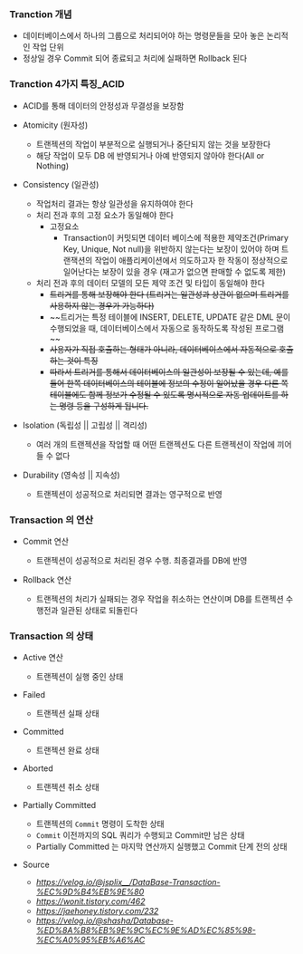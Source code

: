 ### Tranction 개념
- 데이터베이스에서 하나의 그룹으로 처리되어야 하는 명령문들을 모아 놓은 논리적인 작업 단위
- 정상일 경우 Commit 되어 종료되고 처리에 실패하면 Rollback 된다

### Tranction  4가지 특징_ACID
- ACID를 통해 데이터의 안정성과 무결성을 보장함
- Atomicity (원자성)
    - 트랜젝션의 작업이 부분적으로 실행되거나 중단되지 않는 것을 보장한다
    - 해당 작업이 모두 DB 에 반영되거나 아예 반영되지 않아야 한다(All or Nothing)

- Consistency (일관성)
    - 작업처리 결과는 항상 일관성을 유지하여야 한다
    - 처리 전과 후의 고정 요소가 동일해야 한다
        - 고정요소
            - Transaction이 커밋되면 데이터 베이스에 적용한 제약조건(Primary Key, Unique, Not null)을 위반하지 않는다는 보장이 있어야 하며 트랜잭션의 작업이 애플리케이션에서 의도하고자 한 작동이 정상적으로 일어난다는 보장이 있을 경우 (재고가 없으면 판매할 수 없도록 제한)
    - 처리 전과 후의 데이터 모델의 모든 제약 조건 및 타입이 동일해야 한다
       - ~~트리거를 통해 보장해야 한다 (트리거는 일관성과 상관이 없으며 트리거를 사용하지 않는 경우가 가능하다)~~
        - ~~트리거는 특정 테이블에 INSERT, DELETE, UPDATE 같은 DML 문이 수행되었을 때, 데이터베이스에서 자동으로 동작하도록 작성된 프로그램 ~~
        - ~~사용자가 직접 호출하는 형태가 아니라, 데이터베이스에서 자동적으로 호출하는 것이 특징~~
        - ~~따라서 트리거를 통해서 데이터베이스의 일관성이 보장될 수 있는데, 예를 들어 한쪽 데이터베이스의 테이블에 정보의 수정이 일어났을 경우 다른 쪽 테이블에도 함께 정보가 수정될 수 있도록 명시적으로 자동 업데이트를 하는 명령 등을 구성하게 됩니다.~~

-  Isolation (독립성 || 고립성 || 격리성)
    - 여러 개의 트랜젝션을 작업할 때 어떤 트랜젝션도 다른 트랜젝션이 작업에 끼어들 수 없다

- Durability (영속성 || 지속성)
    - 트랜젝션이 성공적으로 처리되면 결과는 영구적으로 반영

### Transaction 의 연산
- Commit 연산
    - 트랜젝션이 성공적으로 처리된 경우 수행. 최종결과를 DB에 반영

- Rollback 연산
    - 트랜젝션의 처리가 실패되는 경우 작업을 취소하는 연산이며 DB를 트랜젝션 수행전과 일관된 상태로 되돌린다

### Transaction 의 상태
- Active 연산
    - 트랜젝션이 실행 중인 상태

- Failed
    - 트랜젝션 실패 상태

- Committed
    - 트랜젝션 완료 상태

- Aborted
    - 트랜젝션 취소 상태

- Partially Committed
    - 트랜젝션의 ```Commit``` 명령이 도착한 상태
    - ```Commit``` 이전까지의 SQL 쿼리가 수행되고 Commit만 남은 상태
    - Partially Committed 는 마지막 연산까지 실행했고 Commit 단계 전의 상태


- Source 
    - *https://velog.io/@jsplix__/DataBase-Transaction-%EC%9D%B4%EB%9E%80*
    - *https://wonit.tistory.com/462*
    - *https://jaehoney.tistory.com/232*
    - *https://velog.io/@shasha/Database-%ED%8A%B8%EB%9E%9C%EC%9E%AD%EC%85%98-%EC%A0%95%EB%A6%AC*
